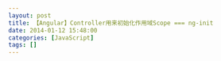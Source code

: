 ```yaml
---
layout: post
title: 【Angular】Controller用来初始化作用域Scope === ng-init
date: 2014-01-12 15:48:00
categories: [JavaScript]
tags: []
---
```

        